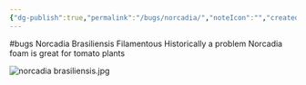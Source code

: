 ```yaml
---
{"dg-publish":true,"permalink":"/bugs/norcadia/","noteIcon":"","created":"2025-05-20T10:31:25.575-05:00"}
---
```


#bugs 
Norcadia Brasiliensis
Filamentous
Historically a problem
Norcadia foam is great for tomato plants


![norcadia brasiliensis.jpg](/img/user/Secondary/Images/norcadia%20brasiliensis.jpg)